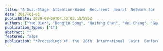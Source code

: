 ```yaml
---
title: "A Dual-Stage  Attention-Based  Recurrent  Neural  Network for  Time  Series Prediction"
date: 2017-01-01
publishDate: 2020-08-09T04:53:02.187595Z
authors: ["Yao Qin*", "Dongjin Song", "Haifeng Chen", "Wei Cheng", "Guofei Jiang", "Garrison W. Cottrel"]
publication_types: ["1"]
abstract: ""
featured: false
publication: "*Proceedings of  the  26th  International  Joint  Conference  on  Artificial  Intelligence  (IJCAI)*"
---
```



